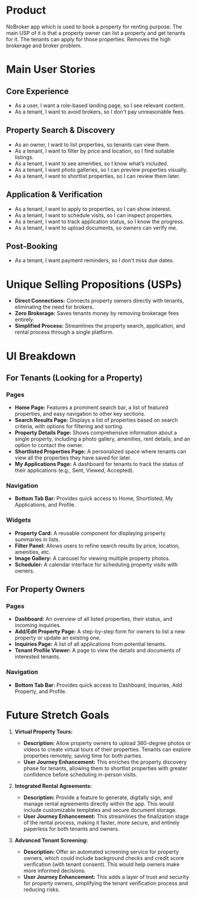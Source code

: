 # Product
NoBroker app which is used to book a property for renting purpose.
The main USP of it is that a property owner can list a property and get tenants for it.
The tenants can apply for those properties.
Removes the high brokerage and broker problem.

# Main User Stories

## Core Experience
- As a user, I want a role-based landing page, so I see relevant content.
- As a tenant, I want to avoid brokers, so I don't pay unreasonable fees.

## Property Search & Discovery
- As an owner, I want to list properties, so tenants can view them.
- As a tenant, I want to filter by price and location, so I find suitable listings.
- As a tenant, I want to see amenities, so I know what’s included.
- As a tenant, I want photo galleries, so I can preview properties visually.
- As a tenant, I want to shortlist properties, so I can review them later.

## Application & Verification
- As a tenant, I want to apply to properties, so I can show interest.
- As a tenant, I want to schedule visits, so I can inspect properties.
- As a tenant, I want to track application status, so I know the progress.
- As a tenant, I want to upload documents, so owners can verify me.

## Post-Booking
- As a tenant, I want payment reminders, so I don't miss due dates.

# Unique Selling Propositions (USPs)
- **Direct Connections:** Connects property owners directly with tenants, eliminating the need for brokers.
- **Zero Brokerage:** Saves tenants money by removing brokerage fees entirely.
- **Simplified Process:** Streamlines the property search, application, and rental process through a single platform.




# UI Breakdown

## For Tenants (Looking for a Property)

### Pages
- **Home Page:** Features a prominent search bar, a list of featured properties, and easy navigation to other key sections.
- **Search Results Page:** Displays a list of properties based on search criteria, with options for filtering and sorting.
- **Property Details Page:** Shows comprehensive information about a single property, including a photo gallery, amenities, rent details, and an option to contact the owner.
- **Shortlisted Properties Page:** A personalized space where tenants can view all the properties they have saved for later.
- **My Applications Page:** A dashboard for tenants to track the status of their applications (e.g., Sent, Viewed, Accepted).

### Navigation
- **Bottom Tab Bar:** Provides quick access to Home, Shortlisted, My Applications, and Profile.

### Widgets
- **Property Card:** A reusable component for displaying property summaries in lists.
- **Filter Panel:** Allows users to refine search results by price, location, amenities, etc.
- **Image Gallery:** A carousel for viewing multiple property photos.
- **Scheduler:** A calendar interface for scheduling property visits with owners.

## For Property Owners

### Pages
- **Dashboard:** An overview of all listed properties, their status, and incoming inquiries.
- **Add/Edit Property Page:** A step-by-step form for owners to list a new property or update an existing one.
- **Inquiries Page:** A list of all applications from potential tenants.
- **Tenant Profile Viewer:** A page to view the details and documents of interested tenants.

### Navigation
- **Bottom Tab Bar:** Provides quick access to Dashboard, Inquiries, Add Property, and Profile.

# Future Stretch Goals

1.  **Virtual Property Tours:**
    -   **Description:** Allow property owners to upload 360-degree photos or videos to create virtual tours of their properties. Tenants can explore properties remotely, saving time for both parties.
    -   **User Journey Enhancement:** This enriches the property discovery phase for tenants, allowing them to shortlist properties with greater confidence before scheduling in-person visits.

2.  **Integrated Rental Agreements:**
    -   **Description:** Provide a feature to generate, digitally sign, and manage rental agreements directly within the app. This would include customizable templates and secure document storage.
    -   **User Journey Enhancement:** This streamlines the finalization stage of the rental process, making it faster, more secure, and entirely paperless for both tenants and owners.

3.  **Advanced Tenant Screening:**
    -   **Description:** Offer an automated screening service for property owners, which could include background checks and credit score verification (with tenant consent). This would help owners make more informed decisions.
    -   **User Journey Enhancement:** This adds a layer of trust and security for property owners, simplifying the tenant verification process and reducing risks.